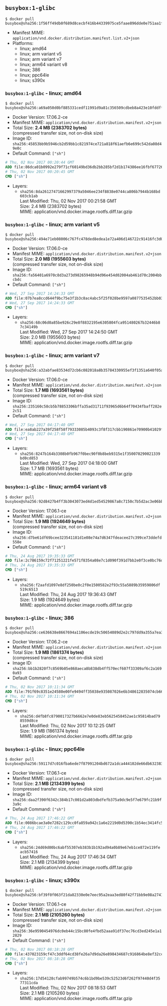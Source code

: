 ## `busybox:1-glibc`

```console
$ docker pull busybox@sha256:1f56ff49db0f689d8cecbf416b44339975ce5faae896dde0e751aa1f5593ab55
```

-	Manifest MIME: `application/vnd.docker.distribution.manifest.list.v2+json`
-	Platforms:
	-	linux; amd64
	-	linux; arm variant v5
	-	linux; arm variant v7
	-	linux; arm64 variant v8
	-	linux; 386
	-	linux; ppc64le
	-	linux; s390x

### `busybox:1-glibc` - linux; amd64

```console
$ docker pull busybox@sha256:a69a050d0bf885331cedf11991d9a81c356509cdbeb8a423e10fddffcb0189a2
```

-	Docker Version: 17.06.2-ce
-	Manifest MIME: `application/vnd.docker.distribution.manifest.v2+json`
-	Total Size: **2.4 MB (2383702 bytes)**  
	(compressed transfer size, not on-disk size)
-	Image ID: `sha256:45853bb9b5946cb2d59bb1c821974ce721a818f61aefb6e699c542da08d49e0c`
-	Default Command: `["sh"]`

```dockerfile
# Thu, 02 Nov 2017 00:20:44 GMT
ADD file:86dca01b0992e279f71cf60149bd36db2bb285bf2d1b174386ee16fbf67726bf in / 
# Thu, 02 Nov 2017 00:20:45 GMT
CMD ["sh"]
```

-	Layers:
	-	`sha256:8da26127471662997379a5046ee234f8838e0744ca806b7944b168bd603cb1ab`  
		Last Modified: Thu, 02 Nov 2017 00:21:58 GMT  
		Size: 2.4 MB (2383702 bytes)  
		MIME: application/vnd.docker.image.rootfs.diff.tar.gzip

### `busybox:1-glibc` - linux; arm variant v5

```console
$ docker pull busybox@sha256:494e71eb08006c767fc478ded8edea1e72a406d146722c91416fc3d0a334bd59
```

-	Docker Version: 17.06.0-ce
-	Manifest MIME: `application/vnd.docker.distribution.manifest.v2+json`
-	Total Size: **2.0 MB (1955603 bytes)**  
	(compressed transfer size, not on-disk size)
-	Image ID: `sha256:fa56401a6970c8d3a273d98265948b94d96e454d02004ab461d70c2004bbcbdc`
-	Default Command: `["sh"]`

```dockerfile
# Wed, 27 Sep 2017 14:24:33 GMT
ADD file:07b7ea8ccd644f9bc75e3f1b3c8ac4abc5f25f028be9597a0877535452bb0375 in / 
# Wed, 27 Sep 2017 14:24:33 GMT
CMD ["sh"]
```

-	Layers:
	-	`sha256:68c06d0a85be926c29e8f8832195e6305804fca951480267b32446b87c34149b`  
		Last Modified: Wed, 27 Sep 2017 14:24:50 GMT  
		Size: 2.0 MB (1955603 bytes)  
		MIME: application/vnd.docker.image.rootfs.diff.tar.gzip

### `busybox:1-glibc` - linux; arm variant v7

```console
$ docker pull busybox@sha256:a32abfae83534d72cb6c082018a8b35784330955ef3f1351a640f05a070e9524
```

-	Docker Version: 17.06.0-ce
-	Manifest MIME: `application/vnd.docker.distribution.manifest.v2+json`
-	Total Size: **1.7 MB (1693561 bytes)**  
	(compressed transfer size, not on-disk size)
-	Image ID: `sha256:235160c58cb5b78853306bffa35ad31711f93965d6b64f70434fbaff282e2c51`
-	Default Command: `["sh"]`

```dockerfile
# Wed, 27 Sep 2017 04:17:40 GMT
ADD file:ea8ab227a39f258f58f79333085b4093c3f8f317cbb190861e70900b41029ff0 in / 
# Wed, 27 Sep 2017 04:17:40 GMT
CMD ["sh"]
```

-	Layers:
	-	`sha256:8247b164b3308b0fb967f0bec90f0b8beb9315e1f350070290021339bd0cd853`  
		Last Modified: Wed, 27 Sep 2017 04:18:00 GMT  
		Size: 1.7 MB (1693561 bytes)  
		MIME: application/vnd.docker.image.rootfs.diff.tar.gzip

### `busybox:1-glibc` - linux; arm64 variant v8

```console
$ docker pull busybox@sha256:92d8427b4ff3b3043073ed4d1ed54529867a8c7150c7b5d2ac3e06bb2dc5bf1c
```

-	Docker Version: 17.06.1-ce
-	Manifest MIME: `application/vnd.docker.distribution.manifest.v2+json`
-	Total Size: **1.9 MB (1924649 bytes)**  
	(compressed transfer size, not on-disk size)
-	Image ID: `sha256:d7be61df69bcee323541181d1e08e74a7d6347fdeacee27c399ce73ddefd558e`
-	Default Command: `["sh"]`

```dockerfile
# Thu, 24 Aug 2017 19:35:33 GMT
ADD file:2c786159c72f71251221fe571f8354a08e7c1d090f391d7bb2e0f3ce0bc76dac in / 
# Thu, 24 Aug 2017 19:35:33 GMT
CMD ["sh"]
```

-	Layers:
	-	`sha256:f2aafd1097e8df250be0c2f0e1500582e2f93c55a5889b35959806df519c6513`  
		Last Modified: Thu, 24 Aug 2017 19:36:43 GMT  
		Size: 1.9 MB (1924649 bytes)  
		MIME: application/vnd.docker.image.rootfs.diff.tar.gzip

### `busybox:1-glibc` - linux; 386

```console
$ docker pull busybox@sha256:ce636638e8667694a1106ecde19c50654089d2e2c797dd9a355a7ea3d177bb52
```

-	Docker Version: 17.06.2-ce
-	Manifest MIME: `application/vnd.docker.distribution.manifest.v2+json`
-	Total Size: **1.9 MB (1861374 bytes)**  
	(compressed transfer size, not on-disk size)
-	Image ID: `sha256:bb1b2820f7c8569b05e868aeca8b838db4ff570ecf607f33309af6c2a1690a93`
-	Default Command: `["sh"]`

```dockerfile
# Thu, 02 Nov 2017 10:11:34 GMT
ADD file:791f69c8351e24580e00fe9494ff35038e935087026e6b348612835074cb66cc in / 
# Thu, 02 Nov 2017 10:11:34 GMT
CMD ["sh"]
```

-	Layers:
	-	`sha256:d4fb8fc8790017327b6662e7e0de83eb5625458452ae1c95814bad798559d8ce`  
		Last Modified: Thu, 02 Nov 2017 10:12:25 GMT  
		Size: 1.9 MB (1861374 bytes)  
		MIME: application/vnd.docker.image.rootfs.diff.tar.gzip

### `busybox:1-glibc` - linux; ppc64le

```console
$ docker pull busybox@sha256:59117d7c016fba6ede7f87991204bd672a1dca444102de66db632383507ed90b
```

-	Docker Version: 17.06.1-ce
-	Manifest MIME: `application/vnd.docker.distribution.manifest.v2+json`
-	Total Size: **2.1 MB (2134399 bytes)**  
	(compressed transfer size, not on-disk size)
-	Image ID: `sha256:daa2f390f6342c384b17c001d2a803dbdfefb375a9dc9e5f7e679fc21b9f3a9c`
-	Default Command: `["sh"]`

```dockerfile
# Thu, 24 Aug 2017 17:46:22 GMT
ADD file:0086bcae3a0e7282c129cc0fa859a942c1a6e2219d0d5390c1b54ec3414fc54d in / 
# Thu, 24 Aug 2017 17:46:22 GMT
CMD ["sh"]
```

-	Layers:
	-	`sha256:24d69d00bc6abf55307eb383b1b192ad94a0b89e67eb1ce872e119feacb57416`  
		Last Modified: Thu, 24 Aug 2017 17:46:34 GMT  
		Size: 2.1 MB (2134399 bytes)  
		MIME: application/vnd.docker.image.rootfs.diff.tar.gzip

### `busybox:1-glibc` - linux; s390x

```console
$ docker pull busybox@sha256:bf39f0f063f21da82330e0e7eec95a2eaa3ed80f42f71bb9e08a274131cbeb9c
```

-	Docker Version: 17.06.1-ce
-	Manifest MIME: `application/vnd.docker.distribution.manifest.v2+json`
-	Total Size: **2.1 MB (2105260 bytes)**  
	(compressed transfer size, not on-disk size)
-	Image ID: `sha256:36e9590454976dc0eb44c15bc80fe4fbd52aaa91df37ec76cd3ed245e1a12829`
-	Default Command: `["sh"]`

```dockerfile
# Thu, 02 Nov 2017 08:18:28 GMT
ADD file:437023159cf47c3ddf64cd38fe26a7d9da26e898434687c916864be8ef32cc4f in / 
# Thu, 02 Nov 2017 08:18:28 GMT
CMD ["sh"]
```

-	Layers:
	-	`sha256:17d54128cfab99749b574c6b1bd9be539c52523d6f262f97440d4f3577311cda`  
		Last Modified: Thu, 02 Nov 2017 08:18:53 GMT  
		Size: 2.1 MB (2105260 bytes)  
		MIME: application/vnd.docker.image.rootfs.diff.tar.gzip
